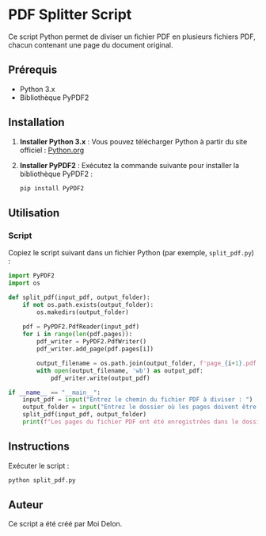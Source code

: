 # PDF Splitter Script

Ce script Python permet de diviser un fichier PDF en plusieurs fichiers PDF, chacun contenant une page du document original.

## Prérequis

- Python 3.x
- Bibliothèque PyPDF2

## Installation

1. **Installer Python 3.x** : Vous pouvez télécharger Python à partir du site officiel : [Python.org](https://www.python.org/downloads/)

2. **Installer PyPDF2** : Exécutez la commande suivante pour installer la bibliothèque PyPDF2 :

    ```sh
    pip install PyPDF2
    ```

## Utilisation

### Script

Copiez le script suivant dans un fichier Python (par exemple, `split_pdf.py`) :

```python
import PyPDF2
import os

def split_pdf(input_pdf, output_folder):
    if not os.path.exists(output_folder):
        os.makedirs(output_folder)
    
    pdf = PyPDF2.PdfReader(input_pdf)
    for i in range(len(pdf.pages)):
        pdf_writer = PyPDF2.PdfWriter()
        pdf_writer.add_page(pdf.pages[i])

        output_filename = os.path.join(output_folder, f'page_{i+1}.pdf')
        with open(output_filename, 'wb') as output_pdf:
            pdf_writer.write(output_pdf)

if __name__ == "__main__":
    input_pdf = input("Entrez le chemin du fichier PDF à diviser : ")
    output_folder = input("Entrez le dossier où les pages doivent être enregistrées : ")
    split_pdf(input_pdf, output_folder)
    print(f"Les pages du fichier PDF ont été enregistrées dans le dossier {output_folder}")
```

## Instructions
Exécuter le script :
```sh
python split_pdf.py
```
## Auteur
Ce script a été créé par Moi Delon.